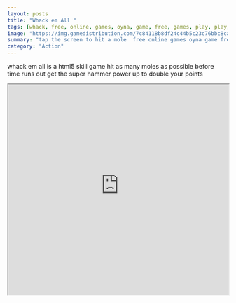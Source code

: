 ```yaml
---
layout: posts
title: "Whack em All "
tags: [whack, free, online, games, oyna, game, free, games, play, play, games]
image: "https://img.gamedistribution.com/7c84118b8df24c44b5c23c76bbc8cadf-1280x720.jpeg"
summary: "tap the screen to hit a mole  free online games oyna game free games play play games"
category: "Action"
---
```


whack em all is a html5 skill game hit as many moles as possible before time runs out get the super hammer power up to double your points

<iframe width="100%" height="480px;" src="https://html5.gamedistribution.com/7c84118b8df24c44b5c23c76bbc8cadf/"></iframe>
